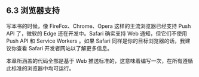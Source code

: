 ## 6.3 浏览器支持

写本书的时候，像 FireFox、Chrome、Opera 这样的主流浏览器已经支持 Push API 了，微软的 Edge 还在开发中。Safari 确实支持 Web 通知，但它们不使用 Push API 和 Service Workers 。如果 Safari 同样是你的目标浏览器的话，我建议你查看 Safari 开发者网站以了解更多信息。

本章所涵盖的代码全部是基于 Web 推送标准的，这意味着编写一次，在所有遵循此标准的浏览器中均可运行。